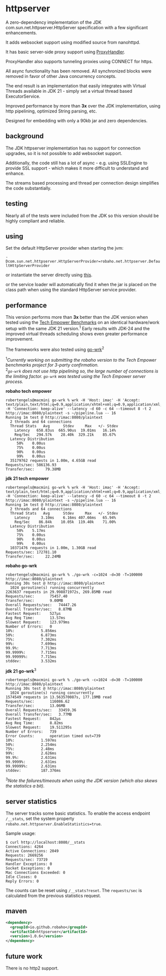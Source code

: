 # httpserver

A zero-dependency implementation of the JDK com.sun.net.httpserver.HttpServer specification with a few significant enhancements.

It adds websocket support using modified source from nanohttpd.

It has basic server-side proxy support using [ProxyHandler](https://github.com/robaho/httpserver/blob/main/src/main/java/robaho/net/httpserver/extras/ProxyHandler.java).

ProxyHandler also supports tunneling proxies using CONNECT for https.

All async functionality has been removed. All synchronized blocks were removed in favor of other Java concurrency concepts.

The end result is an implementation that easily integrates with Virtual Threads available in JDK 21 - simply set a virtual thread based ExecutorService.

Improved performance by more than **3x** over the JDK implementation, using http pipelining, optimized String parsing, etc.

Designed for embedding with only a 90kb jar and zero dependencies.

## background

The JDK httpserver implementation has no support for connection upgrades, so it is not possible to add websocket support.

Additionally, the code still has a lot of async - e.g. using SSLEngine to provide SSL support - which makes it more difficult to understand and enhance.

The streams based processing and thread per connection design simplifies the code substantially.

## testing

Nearly all of the tests were included from the JDK so this version should be highly compliant and reliable.

## using

Set the default HttpServer provider when starting the jvm:

<code>-Dcom.sun.net.httpserver.HttpServerProvider=robaho.net.httpserver.DefaultHttpServerProvider</code>

or instantiate the server directly using [this](https://github.com/robaho/httpserver/blob/main/src/main/java/robaho/net/httpserver/DefaultHttpServerProvider.java#L33).

or the service loader will automatically find it when the jar is placed on the class path when using the standard HttpServer service provider.

## performance

This version performs more than **3x** better than the JDK version when tested using the [Tech Empower Benchmarks](https://github.com/TechEmpower/FrameworkBenchmarks/tree/master/frameworks/Java/httpserver) on an identical hardware/work setup with the same JDK 21 version.<sup>1</sup> Early results with JDK-24 and the improved virtual threads scheduling shows even greater performance improvement.

The frameworks were also tested using [go-wrk](https://github.com/robaho/go-wrk)<sup>2</sup>

<sup>1</sup>_Currently working on submitting the robaho version to the Tech Empower benchmarks project for 3-party confirmation._<br>
<sup>2</sup>_`go-wrk` does not use http pipelining so, the large number of connections is the limiting factor. `go-wrk` was tested using the Tech Empower server process._


**robaho tech empower**
```
robertengels@macmini go-wrk % wrk -H 'Host: imac' -H 'Accept: text/plain,text/html;q=0.9,application/xhtml+xml;q=0.9,application/xml;q=0.8,*/*;q=0.7' -H 'Connection: keep-alive' --latency -d 60 -c 64 --timeout 8 -t 2 http://imac:8080/plaintext -s ~/pipeline.lua -- 16
Running 1m test @ http://imac:8080/plaintext
  2 threads and 64 connections
  Thread Stats   Avg      Stdev     Max   +/- Stdev
    Latency   658.83us  665.90us  19.01ms   16.14%
    Req/Sec   294.57k    28.40k  329.21k    85.67%
  Latency Distribution
     50%    0.00us
     75%    0.00us
     90%    0.00us
     99%    0.00us
  35179762 requests in 1.00m, 4.65GB read
Requests/sec: 586136.93
Transfer/sec:     79.38MB
```

**jdk 21 tech empower**
```
robertengels@macmini go-wrk % wrk -H 'Host: imac' -H 'Accept: text/plain,text/html;q=0.9,application/xhtml+xml;q=0.9,application/xml;q=0.8,*/*;q=0.7' -H 'Connection: keep-alive' --latency -d 60 -c 64 --timeout 8 -t 2 http://imac:8080/plaintext -s ~/pipeline.lua -- 16
Running 1m test @ http://imac:8080/plaintext
  2 threads and 64 connections
  Thread Stats   Avg      Stdev     Max   +/- Stdev
    Latency     3.10ms    6.16ms 407.66ms   65.94%
    Req/Sec    86.84k    10.05k  119.40k    71.00%
  Latency Distribution
     50%    5.17ms
     75%    0.00us
     90%    0.00us
     99%    0.00us
  10371476 requests in 1.00m, 1.30GB read
Requests/sec: 172781.10
Transfer/sec:     22.24MB

```

**robaho go-wrk**
```
robertengels@macmini go-wrk % ./go-wrk -c=1024 -d=30 -T=100000 http://imac:8080/plaintext
Running 30s test @ http://imac:8080/plaintext
  1024 goroutine(s) running concurrently
2263637 requests in 29.998871972s, 269.85MB read
Requests/sec:		75457.40
Transfer/sec:		9.00MB
Overall Requests/sec:	74447.26
Overall Transfer/sec:	8.87MB
Fastest Request:	527µs
Avg Req Time:		13.57ms
Slowest Request:	123.979ms
Number of Errors:	0
10%:			5.856ms
50%:			6.873ms
75%:			7.302ms
99%:			7.699ms
99.9%:			7.713ms
99.9999%:		7.715ms
99.99999%:		7.715ms
stddev:			3.532ms
```

**jdk 21 go-wrk**<sup>3</sup>
```
robertengels@macmini go-wrk % ./go-wrk -c=1024 -d=30 -T=100000 http://imac:8080/plaintext
Running 30s test @ http://imac:8080/plaintext
  1024 goroutine(s) running concurrently
1574549 requests in 13.563570087s, 177.19MB read
Requests/sec:		116086.62
Transfer/sec:		13.06MB
Overall Requests/sec:	33459.36
Overall Transfer/sec:	3.77MB
Fastest Request:	842µs
Avg Req Time:		8.82ms
Slowest Request:	19.511295s
Number of Errors:	739
Error Counts:		operation timed out=739
10%:			1.597ms
50%:			2.254ms
75%:			2.48ms
99%:			2.626ms
99.9%:			2.631ms
99.9999%:		2.631ms
99.99999%:		2.631ms
stddev:			187.376ms
```
<sup>3</sup>_Note the failures/timeouts when using the JDK version (which also skews the statistics a bit)._

## server statistics

The server tracks some basic statistics. To enable the access endpoint `/__stats`, set the system property `robaho.net.httpserver.EnableStatistics=true`.

Sample usage:

```shell
$ curl http://localhost:8080/__stats
Connections: 4264
Active Connections: 2049
Requests: 2669256
Requests/sec: 73719
Handler Exceptions: 0
Socket Exceptions: 0
Mac Connections Exceeded: 0
Idle Closes: 0
Reply Errors: 0
```

The counts can be reset using `/__stats?reset`. The `requests/sec` is calculated from the previous statistics request. 

## maven

```xml
<dependency>
  <groupId>io.github.robaho</groupId>
  <artifactId>httpserver</artifactId>
  <version>1.0.6</version>
</dependency>
```
## future work

There is no http2 support.
